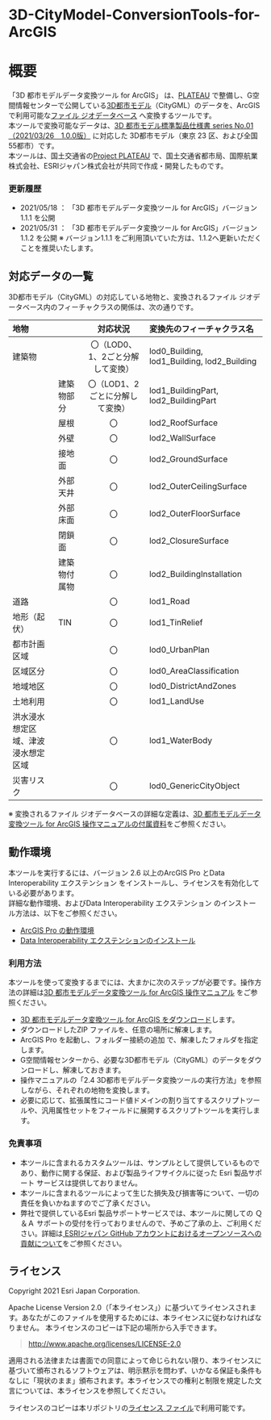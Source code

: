# 3D-CityModel-ConversionTools-for-ArcGIS
# 概要
「3D 都市モデルデータ変換ツール for ArcGIS」 は、[PLATEAU](https://www.mlit.go.jp/plateau/) で整備し、G空間情報センターで公開している[3D都市モデル](https://www.geospatial.jp/ckan/dataset/plateau)（CityGML）のデータを、ArcGIS で利用可能な[ファイル ジオデータベース](https://pro.arcgis.com/ja/pro-app/latest/help/data/geodatabases/manage-file-gdb/file-geodatabases.htm) へ変換するツールです。  
本ツールで変換可能なデータは、[3D 都市モデル標準製品仕様書 series No.01（2021/03/26　1.0.0版）](https://www.mlit.go.jp/plateau/file/libraries/doc/plateau_doc_0001_ver01.pdf) に対応した 3D都市モデル（東京 23 区、および全国55都市）です。  
本ツールは、国土交通省の[Project PLATEAU](https://www.mlit.go.jp/plateau/) で、国土交通省都市局、国際航業株式会社、ESRIジャパン株式会社が共同で作成・開発したものです。
  
### 更新履歴
* 2021/05/18 ： 「3D 都市モデルデータ変換ツール for ArcGIS」バージョン1.1.1 を公開
* 2021/05/31 ： 「3D 都市モデルデータ変換ツール for ArcGIS」バージョン1.1.2 を公開 
  ※ バージョン1.1.1 をご利用頂いていた方は、1.1.2へ更新いただくことを推奨いたします。

## 対応データの一覧

3D都市モデル（CityGML）の対応している地物と、変換されるファイル ジオデータベース内のフィーチャクラスの関係は、次の通りです。

|地物||対応状況|変換先のフィーチャクラス名|
|:---|:---|:---:|:---|
|建築物||〇（LOD0、1、2ごと分解して変換）|lod0_Building, lod1_Building, lod2_Building|
||建築物部分|〇（LOD1、2ごとに分解して変換）|lod1_BuildingPart, lod2_BuildingPart|
||屋根|〇|lod2_RoofSurface|
||外壁|〇|lod2_WallSurface|
||接地面|〇|lod2_GroundSurface|
||外部天井|〇|lod2_OuterCeilingSurface|
||外部床面|〇|lod2_OuterFloorSurface|
||閉鎖面|〇|lod2_ClosureSurface|
||建築物付属物|〇|lod2_BuildingInstallation|
|道路||〇|lod1_Road|
|地形（起伏）|TIN|〇|lod1_TinRelief|
|都市計画区域||〇|lod0_UrbanPlan|
|区域区分||〇|lod0_AreaClassification|
|地域地区||〇|lod0_DistrictAndZones|
|土地利用||〇|lod1_LandUse|
|洪水浸水想定区域、津波浸水想定区域||〇|lod1_WaterBody|
|災害リスク||〇|lod0_GenericCityObject|

※ 変換されるファイル ジオデータベースの詳細な定義は、[3D 都市モデルデータ変換ツール for ArcGIS 操作マニュアルの付属資料](https://github.com/EsriJapan/3D-CityModel-ConversionTools-for-ArcGIS/blob/main/Doc/3D%E9%83%BD%E5%B8%82%E3%83%A2%E3%83%87%E3%83%AB%E3%83%87%E3%83%BC%E3%82%BF%E5%A4%89%E6%8F%9B%E3%83%84%E3%83%BC%E3%83%AB%20for%20ArcGIS%E6%93%8D%E4%BD%9C%E3%83%9E%E3%83%8B%E3%83%A5%E3%82%A2%E3%83%AB%201.1.2%E7%89%88%EF%BC%88%E6%9D%B1%E4%BA%AC23%E5%8C%BA%E3%83%BB55%E9%83%BD%E5%B8%82%E7%89%88%EF%BC%89_%E4%BB%98%E5%B1%9E%E8%B3%87%E6%96%99.xlsx)をご参照ください。

## 動作環境
本ツールを実行するには、バージョン 2.6 以上のArcGIS Pro とData Interoperability エクステンション をインストールし、ライセンスを有効化している必要があります。  
詳細な動作環境、およびData Interoperability エクステンション のインストール方法は、以下をご参照ください。
* [ArcGIS Pro の動作環境](https://www.esrij.com/products/arcgis-desktop/environments/arcgis-pro/)
* [Data Interoperability エクステンションのインストール](https://pro.arcgis.com/ja/pro-app/latest/help/data/data-interoperability/install-the-data-interoperability-extension.htm)

### 利用方法
本ツールを使って変換するまでには、大まかに次のステップが必要です。操作方法の詳細は[3D 都市モデルデータ変換ツール for ArcGIS 操作マニュアル](https://github.com/EsriJapan/3D-CityModel-ConversionTools-for-ArcGIS/blob/main/Doc/3D%E9%83%BD%E5%B8%82%E3%83%A2%E3%83%87%E3%83%AB%E3%83%87%E3%83%BC%E3%82%BF%E5%A4%89%E6%8F%9B%E3%83%84%E3%83%BC%E3%83%AB%20for%20ArcGIS%E6%93%8D%E4%BD%9C%E3%83%9E%E3%83%8B%E3%83%A5%E3%82%A2%E3%83%AB%201.1.2%E7%89%88%EF%BC%88%E6%9D%B1%E4%BA%AC23%E5%8C%BA%E3%83%BB55%E9%83%BD%E5%B8%82%E7%89%88%EF%BC%89.pdf) をご参照ください。
* [3D 都市モデルデータ変換ツール for ArcGIS をダウンロード](https://github.com/EsriJapan/3D-CityModel-ConversionTools-for-ArcGIS/releases/download/v1.1.2/3DCityModel_convert_v112.zip)します。
* ダウンロードしたZIP ファイルを、任意の場所に解凍します。
* ArcGIS Pro を起動し、フォルダー接続の追加 で、解凍したフォルダを指定します。
* G空間情報センターから、必要な3D都市モデル（CityGML）のデータをダウンロードし、解凍しておきます。
* 操作マニュアルの「2.4 3D都市モデルデータ変換ツールの実行方法」を参照しながら、それぞれの地物を変換します。
* 必要に応じて、拡張属性にコード値ドメインの割り当てするスクリプトツールや、汎用属性セットをフィールドに展開するスクリプトツールを実行します。

### 免責事項
* 本ツールに含まれるカスタムツールは、サンプルとして提供しているものであり、動作に関する保証、および製品ライフサイクルに従った Esri 製品サポート サービスは提供しておりません。
* 本ツールに含まれるツールによって生じた損失及び損害等について、一切の責任を負いかねますのでご了承ください。
* 弊社で提供しているEsri 製品サポートサービスでは、本ツールに関しての Ｑ＆Ａ サポートの受付を行っておりませんので、予めご了承の上、ご利用ください。詳細は[
ESRIジャパン GitHub アカウントにおけるオープンソースへの貢献について](https://github.com/EsriJapan/contributing)をご参照ください。

## ライセンス
Copyright 2021 Esri Japan Corporation.

Apache License Version 2.0（「本ライセンス」）に基づいてライセンスされます。あなたがこのファイルを使用するためには、本ライセンスに従わなければなりません。
本ライセンスのコピーは下記の場所から入手できます。

> http://www.apache.org/licenses/LICENSE-2.0

適用される法律または書面での同意によって命じられない限り、本ライセンスに基づいて頒布されるソフトウェアは、明示黙示を問わず、いかなる保証も条件もなしに「現状のまま」頒布されます。本ライセンスでの権利と制限を規定した文言については、本ライセンスを参照してください。

ライセンスのコピーは本リポジトリの[ライセンス ファイル](./LICENSE)で利用可能です。
